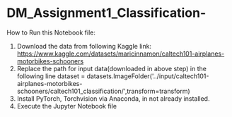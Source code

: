 # DM_Assignment1_Classification-

How to Run this Notebook file:
1. Download the data from following Kaggle link:
  https://www.kaggle.com/datasets/maricinnamon/caltech101-airplanes-motorbikes-schooners 
2. Replace the path for input data(downloaded in above step) in the following line
    dataset = datasets.ImageFolder('../input/caltech101-airplanes-motorbikes-schooners/caltech101_classification/',transform=transform)
3. Install PyTorch, Torchvision via Anaconda, in not already installed.
4. Execute the Jupyter Notebook file
